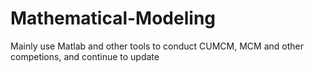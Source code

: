 # Mathematical-Modeling
Mainly use Matlab and other tools to conduct CUMCM, MCM and other competions, and continue to update
